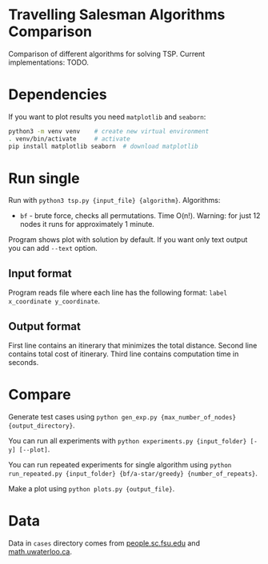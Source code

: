 # Travelling Salesman Algorithms Comparison
Comparison of different algorithms for solving TSP.
Current implementations: TODO.

# Dependencies
If you want to plot results you need `matplotlib` and `seaborn`:
```bash
python3 -m venv venv    # create new virtual environment
. venv/bin/activate     # activate
pip install matplotlib seaborn  # download matplotlib
```

# Run single
Run with `python3 tsp.py {input_file} {algorithm}`.
Algorithms:
* `bf` - brute force, checks all permutations.
Time O(n!). Warning: for just 12 nodes it runs for approximately 1 minute.

Program shows plot with solution by default.
If you want only text output you can add `--text` option.

## Input format
Program reads file where each line has the following format: `label x_coordinate y_coordinate`.

## Output format
First line contains an itinerary that minimizes the total distance.
Second line contains total cost of itinerary.
Third line contains computation time in seconds.

# Compare
Generate test cases using `python gen_exp.py {max_number_of_nodes} {output_directory}`.

You can run all experiments with `python experiments.py {input_folder} [-y] [--plot]`.

You can run repeated experiments for single algorithm using `python run_repeated.py {input_folder} {bf/a-star/greedy} {number_of_repeats}`.

Make a plot using `python plots.py {output_file}`.

# Data
Data in `cases` directory comes from
[people.sc.fsu.edu](https://people.sc.fsu.edu/~jburkardt/datasets/tsp/tsp.html)
and [math.uwaterloo.ca](http://www.math.uwaterloo.ca/tsp/).

